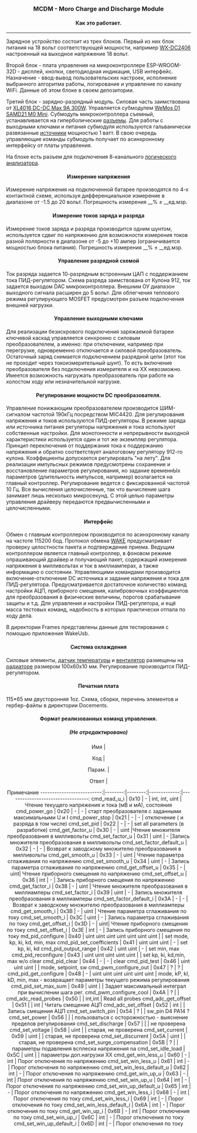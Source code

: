 ### <p align="center">MCDM - Moro Charge and Discharge Module

#### <p align="center"> Как это работает.
***
Зарядное устройство состоит из трех блоков. 
Первый из них блок питания на 18 вольт соответствующей мощности, например [WX-DC2406](https://aliexpress.ru/item/1005001714079538.html?_ga=2.268223694.1168692661.1643047564-769654542.1642920280&sku_id=12000018559376968&spm=a2g39.orderlist.0.0.60754aa6RxSv8u) настроенный на выходное напряжение 18 вольт.

Второй блок - плата управления на микроконтроллере ESP-WROOM-32D - дисплей, кнопки, светодиодная индикация, USB интерфейс. Назначение - ввод-вывод пользовательских настроек, исполнение выбранного алгоритма работы, логирование и управление по каналу WiFi. Данные об этом блоке в своем депозитории.

Третий блок - зарядно-разрядный модуль. Силовая часть заимствована от [XL4016 DC-DC Max 9A 300W](https://aliexpress.ru/item/32661166685.html?_ga=2.264151500.1168692661.1643047564-769654542.1642920280&sku_id=12000020944321893&spm=a2g39.orderlist.0.0.60754aa6RxSv8u). Управляется субмодулем [WeMos D1 SAMD21 M0 Mini](https://aliexpress.ru/item/4001074203011.html?_ga=2.268755377.1168692661.1643047564-769654542.1642920280&sku_id=10000014182967685&spm=a2g39.orderlist.0.0.60754aa6RxSv8u).
Субмодуль микроконтроллера съемный, устанавливается на гиперболические [разъемы](https://aliexpress.ru/item/32358969925.html?_ga=2.23972602.1168692661.1643047564-769654542.1642920280&sku_id=58391393685&spm=a2g39.orderlist.0.0.41c74aa6suqlA3). Для работы с выходными ключами и питания субмодуля используются гальванически развязанные [источники](https://aliexpress.ru/item/1005003568781579.html?_ga=2.165478714.428003227.1651560775-769654542.1642920280&sku_id=12000026320337806&spm=a2g39.orderlist.0.0.50684aa6oqK3eu) мощностью 1 ватт. В свою очередь управляющие команды субмодуль получает по асинхронному интерфейсу от платы управления.

На блоке есть разъем для подключения 8-канального [логического анализатора](https://aliexpress.ru/item/4000183609972.html?spm=a2g2w.productlist.0.0.33ca2d9fLvrncQ&sku_id=10000000674073904).

#### <p align="center">Измерение напряжения
Измерение напряжения на подключенной батарее производятся по 4-х контактной схеме, используя дифференциальное измерение в диапазоне от -1.5 до 20 вольт. Погрешность измерения __% ± __ед.мзр.

#### <p align="center">Измерение токов заряда и разряда
Измерение токов заряда и разряда производится одним шунтом, используется сдвиг по напряжению для возможности измерения токов разной полярности в диапазоне от -5 до +10 ампер (ограничивается мощностью блока питания).  Погрешность измерения __% ± __ед.мзр.

#### <p align="center">Управление разрядной схемой
Ток разряда задается 10-разрядным встроенным ЦАП с поддержанием тока ПИД-регулятором. Схема разряда заимствована от Кулона 912, ток задается выходом DAC микроконтроллера. Внешним ОУ диапазон выходного сигнала расширен до 5 вольт. Для облегчения теплового режима регулирующего MOSFET предусмотрен разъем подключения внешней нагрузки. 

#### <p align="center">Управление выходными ключами
Для реализации безискрового подключения заряжаемой батареи ключевой каскад управляется синхронно с силовым преобразователем, а именно: при отключении, например при перегрузке, одновременно отключается и силовой преобразователь. Остаточный заряд снимается подключением разрядной цепи (этот ток не проходит через токоизмерительный шунт). То есть включение преобразователя без подключения измерителя и на ХХ невозможно. Имеется возможность нагружать преобразователь при работе на холостом ходу или незначительной нагрузке. 

#### <p align="center">Регулирование мощности DC преобразователя.
Управление понижающим преобразователем производится ШИМ-сигналом частотой 190кГц посредством MIC4420. Для регулирования напряжения и токов используются ПИД-регуляторы. В режиме заряда или источника питания регуляторы напряжения и тока используют собственные настройки. Для монотонности и непрерывности выходной характеристики используется один и тот же экземпляр регулятора. Принцип переключения от поддержания тока к поддержанию напряжения и обратно соответствует аналоговому регулятору 912-го кулона. Коэффициенты допускается регулировать "на лету". Для реализации импульсных режимов предусмотрены сохранение и восстановление параметров регулирования, но задание временнЫх параметров (длительность импульсов, например) возлагается на главный контроллер. Регулирование ведется с фиксированной частотой 10 Гц. Все вычисления целочисленные, так что вычисление шага занимает лишь несколько микросекунд. С этой целью параметры управления драйверу передаются предвычисленными и целочисленными.

#### <p align="center">Интерфейс
Обмен с главным контроллером производится по асинхронному каналу на частоте 115200 бод. Протокол обмена [WAKE](https://eewiki.ru/wiki/%D0%A1%D0%BF%D0%B5%D1%86%D0%B8%D1%84%D0%B8%D0%BA%D0%B0%D1%86%D0%B8%D1%8F_%D0%BF%D1%80%D0%BE%D1%82%D0%BE%D0%BA%D0%BE%D0%BB%D0%B0_WAKE) предусматривает проверку целостности пакета и подтверждение приема. Ведущим контроллером является главный контроллер, в фоновом режиме опрашивающий драйвер и получающий пакет, содержащий измерения напряжения в милливольтах и ток в миллиамперах, а также информацию о состоянии. Управляющими командами производится включение-отключение DC источника и задание напряжения и тока для ПИД-регулятора. Предусматривается достаточное количество команд настройки АЦП, приборного смещения, калибровочных коэффициентов для  преобразования в физические величины, порогов срабатывания защиты и т.д. Для управления и настройки ПИД-регулятора, и ещё масса тестовых команд, надобность в которых практически отпала по ходу дела.

В директории Frames представлены данные для тестирования с помощью приложения WakeUsb.

#### <p align="center">Система охлаждения
Силовые элементы, [датчик температуры](https://aliexpress.ru/item/33014111002.html?spm=a2g2w.productlist.0.0.108e2a96XiZTKA&sku_id=67175460751) и [вентилятор](https://aliexpress.ru/item/4001029238958.html?spm=a2g2w.productlist.0.0.49696217XrQaE6&sku_id=10000013596178639) размещены на [радиаторе](https://aliexpress.ru/item/1005003036398261.html?_ga=2.156583358.428003227.1651560775-769654542.1642920280&sku_id=12000023368395685&spm=a2g39.orderlist.0.0.50684aa6xwye5Y) размером 100x60x10 мм. Регулирование производится ПИД-регулятором.

#### <p align="center">Печатная плата
115*65 мм двусторонняя 1oz. Схема, сборки, перечень элементов и гербер-файлы в директории Docements.

#### <p align="center">Формат реализованных команд управления.
##### <p align="center">(Не отредактировано)
<p align="center">Имя | <p align="center">Код | <p align="center">Парам. | <p align="center">Ответ | <p align="center">Примечание
--------------------------:|--------:|--------:|-------------:|----------------------------------:
cmd_read_u_i | 0x10 | - | int, int, uint | Чтение текущего напряжения и тока (мВ и мА), состояния
cmd_power_go | 0x20 | - | - | старт преобразователя с заданными максимальными U и I
cmd_power_stop | 0x21 | - | - | отключение ( и разряда в том числе)
cmd_set_pid | 0x22 | - | - | set all parameters (в разработке)
cmd_get_factor_u | 0x30 | - | uint |Чтение множителя преобразования в милливольты
cmd_set_factor_u | 0x31 | uint | - |Запись множителя преобразования в милливольты
cmd_set_factor_default_u | 0x32 | - | - | Возврат к заводскому множителю преобразования в милливольты
cmd_get_smooth_u | 0x33 | - | uint |  Чтение параметра сглаживания по напряжению
cmd_set_smooth_u | 0x34 | uint | - |  Запись параметра сглаживания по напряжению
cmd_get_offset_u | 0x35 | - | uint|  Чтение приборного смещения по напряжению
cmd_set_offset_u | 0x36 | int | - |  Запись приборного смещения по напряжению
cmd_get_factor_i | 0x38 | - | uint | Чтение множителя преобразования в миллиамперы
cmd_set_factor_i | 0x39 | uint | - | Запись множителя преобразования в миллиамперы
cmd_set_factor_default_i | 0x3A | - | - | Возврат к заводскому множителю преобразования в миллиамперы
cmd_get_smooth_i | 0x3B | - | uint |  Чтение параметра сглаживания по току
cmd_set_smooth_i | 0x3C | uint | - |  Запись параметра сглаживания по току
cmd_get_offset_i | 0x3D | - | uint|  Чтение приборного смещения по току
cmd_set_offset_i | 0x3E | int | - |  Запись приборного смещения по току
md_pid_configure             | 0x40 | uint uint uint uint uint uint uint |   |    set mode, kp, ki, kd, min, max
cmd_pid_set_coefficients      | 0x41 | uint uint uint | - |    set kp, ki, kd
cmd_pid_output_range          | 0x42 | uint uint | - |    set min, max
cmd_pid_reconfigure           | 0x43 | uint uint uint uint uint |   |    set kp, ki, kd,min, max w/o clear
cmd_pid_clear                 | 0x44 | - | - |    clear
cmd_pid_test                  | 0x46 | uint uint uint |   |    mode, setpoint, sw
cmd_pwm_configure_out         | 0x47 | ? | ? |    
cmd_pid_get_configure         | 0x48 | - | uint uint uint uint uint uint | mode, kP, kI, kD, min, max - возвращает параметры текущего режима регулирования
cmd_pid_set_max_sum           | 0x49 | uint |   | Задает максимальный интеграл при вычислении шага рег.
cmd_pwm_configure_cool        | 0x4A | ? |   |    
cmd_adc_read_probes           | 0x50 |   | int,int |    Read all probes
cmd_adc_get_offset            | 0x51 |   | int |    Читать смещение АЦП
cmd_adc_set_offset            | 0x52 | int |   |    Запись смещения АЦП
cmd_set_switch_pin            | 0x54 | ? |   |    sw_pin D4 PA14 ?
cmd_set_power                 | 0x56 |   |   |    пользоваться с осторожностью - выяснение пределов регулирования
cmd_set_discharge             | 0x57 |   |   |    не проверена
cmd_set_voltage               | 0x58 | uint  |   |    старая, не проверена
cmd_set_current               | 0x59 | uint  |   |    старая, не проверена 
cmd_set_discurrent            | 0x5A | uint  |   |    старая, не проверена
cmd_set_surge_compensation    | 0x5B | ? |   |    параметры подавления всплеска напряжения na
cmd_set_idle_load             | 0x5C | uint |   |    параметры доп.нагрузки ХХ
cmd_get_win_less_u            | 0x60 | - | int | Порог отключения по напряжению 
cmd_set_win_less_u            | 0x61 | int | - | Порог отключения по напряжению 
cmd_set_win_less_default_u    | 0x62 | int | - | Порог отключения по напряжению 
cmd_get_win_up_u              | 0x63 | - | int | Порог отключения по напряжению 
cmd_set_win_up_u              | 0x64 | int | - | Порог отключения по напряжению 
cmd_set_win_up_default_u      | 0x65 | int | - | Порог отключения по напряжению 
cmd_get_win_less_i            | 0x68 | - | int | Порог отключения по току 
cmd_set_win_less_i            | 0x69 | int | - | Порог отключения по току 
cmd_set_win_less_default_i    | 0x6A | int | - | Порог отключения по току 
cmd_get_win_up_i              | 0x6B | - | int | Порог отключения по току 
cmd_set_win_up_i              | 0x6C | int | - | Порог отключения по току  
cmd_set_win_up_default_i      | 0x6D | int | - | Порог отключения по току 
